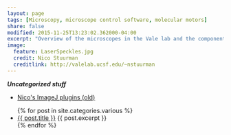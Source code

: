 ```yaml
---
layout: page
tags: [Microscopy, microscope control software, molecular motors]
share: false
modified: 2015-11-25T13:23:02.362000-04:00
excerpt: "Overview of the microscopes in the Vale lab and the components they contain."
image:
  feature: LaserSpeckles.jpg
  credit: Nico Stuurman
  creditlink: http://valelab.ucsf.edu/~nstuurman
---
```

***Uncategorized stuff*** 


* [Nico's ImageJ plugins (old)](http://valelab.ucsf.edu/~nstuurman/ijplugins/)



<ul>
   {% for post in site.categories.various %}
   <li>
      <a href="{{ post.url }}">{{ post.title }}</a>
      {{ post.excerpt }}
   </li>
   {% endfor %}
</ul>

